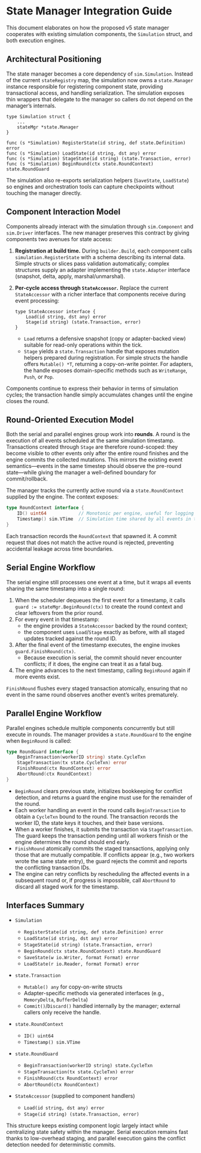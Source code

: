 # State Manager Integration Guide

This document elaborates on how the proposed v5 state manager cooperates with existing simulation components, the `Simulation` struct, and both execution engines.

## Architectural Positioning

The state manager becomes a core dependency of `sim.Simulation`. Instead of the current `stateRegistry` map, the simulation now owns a `state.Manager` instance responsible for registering component state, providing transactional access, and handling serialization. The simulation exposes thin wrappers that delegate to the manager so callers do not depend on the manager’s internals.

```
type Simulation struct {
    ...
    stateMgr *state.Manager
}

func (s *Simulation) RegisterState(id string, def state.Definition) error
func (s *Simulation) LoadState(id string, dst any) error
func (s *Simulation) StageState(id string) (state.Transaction, error)
func (s *Simulation) BeginRound(ctx state.RoundContext) state.RoundGuard
```

The simulation also re-exports serialization helpers (`SaveState`, `LoadState`) so engines and orchestration tools can capture checkpoints without touching the manager directly.

## Component Interaction Model

Components already interact with the simulation through `sim.Component` and `sim.Driver` interfaces. The new manager preserves this contract by giving components two avenues for state access:

1. **Registration at build time.** During `builder.Build`, each component calls `simulation.RegisterState` with a schema describing its internal data. Simple structs or slices pass validation automatically; complex structures supply an adapter implementing the `state.Adapter` interface (snapshot, delta, apply, marshal/unmarshal).
2. **Per-cycle access through `StateAccessor`.** Replace the current `StateAccessor` with a richer interface that components receive during event processing:

   ```
   type StateAccessor interface {
       Load(id string, dst any) error
       Stage(id string) (state.Transaction, error)
   }
   ```

   - `Load` returns a defensive snapshot (copy or adapter-backed view) suitable for read-only operations within the tick.
   - `Stage` yields a `state.Transaction` handle that exposes mutation helpers prepared during registration. For simple structs the handle offers `Mutable() *T`, returning a copy-on-write pointer. For adapters, the handle exposes domain-specific methods such as `WriteRange`, `Push`, or `Pop`.

Components continue to express their behavior in terms of simulation cycles; the transaction handle simply accumulates changes until the engine closes the round.

## Round-Oriented Execution Model

Both the serial and parallel engines group work into **rounds**. A round is the execution of all events scheduled at the same simulation timestamp. Transactions created through `Stage` are therefore round-scoped: they become visible to other events only after the entire round finishes and the engine commits the collected mutations. This mirrors the existing event semantics—events in the same timestep should observe the pre-round state—while giving the manager a well-defined boundary for commit/rollback.

The manager tracks the currently active round via a `state.RoundContext` supplied by the engine. The context exposes:

```go
type RoundContext interface {
    ID() uint64            // Monotonic per engine, useful for logging and debugging
    Timestamp() sim.VTime  // Simulation time shared by all events in the round
}
```

Each transaction records the `RoundContext` that spawned it. A commit request that does not match the active round is rejected, preventing accidental leakage across time boundaries.

## Serial Engine Workflow

The serial engine still processes one event at a time, but it wraps all events sharing the same timestamp into a single round:

1. When the scheduler dequeues the first event for a timestamp, it calls `guard := stateMgr.BeginRound(ctx)` to create the round context and clear leftovers from the prior round.
2. For every event in that timestamp:
   - the engine provides a `StateAccessor` backed by the round context;
   - the component uses `Load`/`Stage` exactly as before, with all staged updates tracked against the round ID.
3. After the final event of the timestamp executes, the engine invokes `guard.FinishRound(ctx)`.
   - Because execution is serial, the commit should never encounter conflicts; if it does, the engine can treat it as a fatal bug.
4. The engine advances to the next timestamp, calling `BeginRound` again if more events exist.

`FinishRound` flushes every staged transaction atomically, ensuring that no event in the same round observes another event’s writes prematurely.

## Parallel Engine Workflow

Parallel engines schedule multiple components concurrently but still execute in rounds. The manager provides a `state.RoundGuard` to the engine when `BeginRound` is called:

```go
type RoundGuard interface {
    BeginTransaction(workerID string) state.CycleTxn
    StageTransaction(tx state.CycleTxn) error
    FinishRound(ctx RoundContext) error
    AbortRound(ctx RoundContext)
}
```

- `BeginRound` clears previous state, initializes bookkeeping for conflict detection, and returns a guard the engine must use for the remainder of the round.
- Each worker handling an event in the round calls `BeginTransaction` to obtain a `CycleTxn` bound to the round. The transaction records the worker ID, the state keys it touches, and their base versions.
- When a worker finishes, it submits the transaction via `StageTransaction`. The guard keeps the transaction pending until all workers finish or the engine determines the round should end early.
- `FinishRound` atomically commits the staged transactions, applying only those that are mutually compatible. If conflicts appear (e.g., two workers wrote the same state entry), the guard rejects the commit and reports the conflicting transaction IDs.
- The engine can retry conflicts by rescheduling the affected events in a subsequent round or, if progress is impossible, call `AbortRound` to discard all staged work for the timestamp.

## Interfaces Summary

- `Simulation`
  - `RegisterState(id string, def state.Definition) error`
  - `LoadState(id string, dst any) error`
  - `StageState(id string) (state.Transaction, error)`
  - `BeginRound(ctx state.RoundContext) state.RoundGuard`
  - `SaveState(w io.Writer, format Format) error`
  - `LoadState(r io.Reader, format Format) error`

- `state.Transaction`
  - `Mutable() any` for copy-on-write structs
  - Adapter-specific methods via generated interfaces (e.g., `MemoryDelta`, `BufferDelta`)
  - `Commit()`/`Discard()` handled internally by the manager; external callers only receive the handle.

- `state.RoundContext`
  - `ID() uint64`
  - `Timestamp() sim.VTime`

- `state.RoundGuard`
  - `BeginTransaction(workerID string) state.CycleTxn`
  - `StageTransaction(tx state.CycleTxn) error`
  - `FinishRound(ctx RoundContext) error`
  - `AbortRound(ctx RoundContext)`

- `StateAccessor` (supplied to component handlers)
  - `Load(id string, dst any) error`
  - `Stage(id string) (state.Transaction, error)`

This structure keeps existing component logic largely intact while centralizing state safety within the manager. Serial execution remains fast thanks to low-overhead staging, and parallel execution gains the conflict detection needed for deterministic commits.
